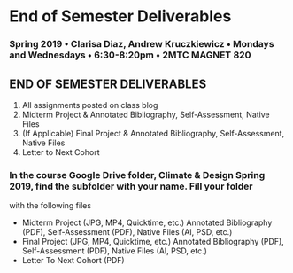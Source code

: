 # End of Semester Deliverables

### Spring 2019 • Clarisa Diaz, Andrew Kruczkiewicz • Mondays and Wednesdays • 6:30-8:20pm • 2MTC MAGNET 820

## END OF SEMESTER DELIVERABLES

1. All assignments posted on class blog
2. Midterm Project & Annotated Bibliography, Self-Assessment, Native Files
3. \(If Applicable\) Final Project & Annotated Bibliography, Self-Assessment, Native Files
6. Letter to Next Cohort 

### In the course Google Drive folder, Climate & Design Spring 2019, find the subfolder with your name. Fill your folder

with the following files 

* Midterm Project (JPG, MP4, Quicktime, etc.) Annotated Bibliography (PDF), Self-Assessment (PDF), Native Files (AI, PSD, etc.)
* Final Project (JPG, MP4, Quicktime, etc.) Annotated Bibliography (PDF), Self-Assessment (PDF), Native Files (AI, PSD, etc.)
* Letter To Next Cohort (PDF)


